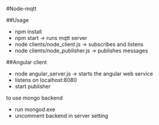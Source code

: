 #Node-mqtt

##Usage
- npm install
- npm start -> runs mqtt server
- node clients/node_client.js -> subscribes and listens
- node clients/node_publisher.js -> publishes messages

##Angular client
- node angular_server.js -> starts the angular web service
- listens on localhost:8080
- start publisher

to use mongo backend
- run mongod.exe
- uncomment backend in server setting
